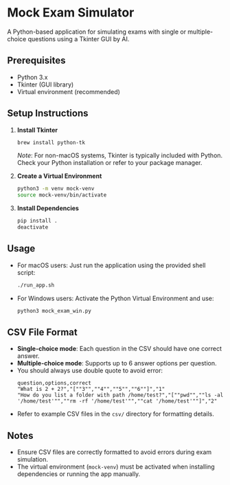 # Mock Exam Simulator

A Python-based application for simulating exams with single or multiple-choice questions using a Tkinter GUI by AI.

## Prerequisites
- Python 3.x
- Tkinter (GUI library)
- Virtual environment (recommended)

## Setup Instructions
1. **Install Tkinter**
   ```bash
   brew install python-tk
   ```
   *Note*: For non-macOS systems, Tkinter is typically included with Python. Check your Python installation or refer to your package manager.

2. **Create a Virtual Environment**
   ```bash
   python3 -m venv mock-venv
   source mock-venv/bin/activate
   ```

3. **Install Dependencies**
   ```bash
   pip install .
   deactivate
   ```

## Usage
- For macOS users:
   Just run the application using the provided shell script:
   ```bash
   ./run_app.sh
   ```
- For Windows users:
   Activate the Python Virtual Environment and use:
   ```bash
   python3 mock_exam_win.py
   ```

## CSV File Format
- **Single-choice mode**: Each question in the CSV should have one correct answer.
- **Multiple-choice mode**: Supports up to 6 answer options per question.
- You should always use double quote to avoid error:
    ```csv
    question,options,correct
    "What is 2 + 2?","[""3"",""4"",""5"",""6""]","1"
    "How do you list a folder with path /home/test?","[""pwd"",""ls -al '/home/test'"",""rm -rf '/home/test'"",""cat '/home/test'""]","2"
    ```
- Refer to example CSV files in the `csv/` directory for formatting details.

## Notes
- Ensure CSV files are correctly formatted to avoid errors during exam simulation.
- The virtual environment (`mock-venv`) must be activated when installing dependencies or running the app manually.
